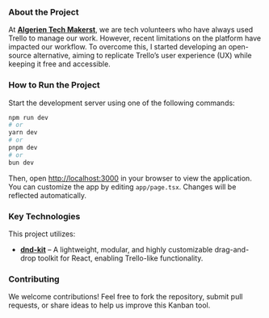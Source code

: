 ### About the Project  
At **[Algerien Tech Makerst](https://www.linkedin.com/company/algerian-tech-makers/posts/?feedView=all)**, we are tech volunteers who have always used Trello to manage our work. However, recent limitations on the platform have impacted our workflow. To overcome this, I started developing an open-source alternative, aiming to replicate Trello’s user experience (UX) while keeping it free and accessible.

### How to Run the Project  
Start the development server using one of the following commands:  

```bash
npm run dev
# or
yarn dev
# or
pnpm dev
# or
bun dev
```

Then, open [http://localhost:3000](http://localhost:3000) in your browser to view the application.  
You can customize the app by editing `app/page.tsx`. Changes will be reflected automatically.

### Key Technologies  
This project utilizes:  
- **[dnd-kit](https://dndkit.com/)** – A lightweight, modular, and highly customizable drag-and-drop toolkit for React, enabling Trello-like functionality.

### Contributing  
We welcome contributions! Feel free to fork the repository, submit pull requests, or share ideas to help us improve this Kanban tool.  
